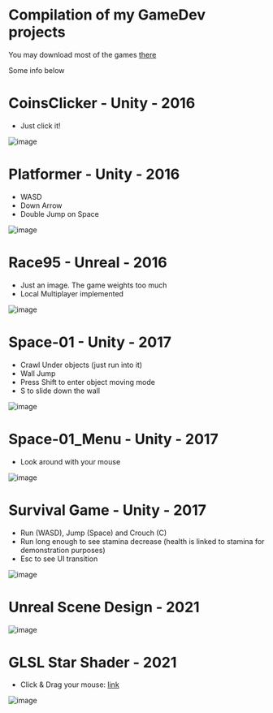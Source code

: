 # Compilation of my GameDev projects

You may download most of the games [there](https://drive.google.com/drive/folders/1S0YB_p-tbsBzvDyHj-RinDwdEJJugV8N?usp=sharing)

Some info below

# CoinsClicker - Unity - 2016
- Just click it!

![image](https://user-images.githubusercontent.com/31629500/150363990-4fe015a2-c271-4c45-a800-d1332f7e5811.png)

# Platformer - Unity - 2016
- WASD
- Down Arrow
- Double Jump on Space

![image](https://user-images.githubusercontent.com/31629500/150364176-bed7e06e-8aec-45bc-9dba-82df1c39f08a.png)

# Race95 - Unreal - 2016
- Just an image. The game weights too much
- Local Multiplayer implemented

![image](https://user-images.githubusercontent.com/31629500/150384108-ffaee8b8-554d-4c83-9eed-8aa77c6b98e5.png)

# Space-01 - Unity - 2017
- Crawl Under objects (just run into it)
- Wall Jump
- Press Shift to enter object moving mode
- S to slide down the wall

![image](https://user-images.githubusercontent.com/31629500/150364389-babf674b-4114-4ba7-8b58-6fd85365d2c0.png)

# Space-01_Menu - Unity - 2017
- Look around with your mouse

![image](https://user-images.githubusercontent.com/31629500/150364492-03ff7d34-e2c8-44a6-9ca2-552d6762714a.png)

# Survival Game - Unity - 2017
- Run (WASD), Jump (Space) and Crouch (C)
- Run long enough to see stamina decrease (health is linked to stamina for demonstration purposes)
- Esc to see UI transition

![image](https://user-images.githubusercontent.com/31629500/150364805-f6aaf2da-3edb-4e0e-b6be-4766bcce89a0.png)

# Unreal Scene Design - 2021

![image](https://user-images.githubusercontent.com/31629500/150381665-cac3c16a-18a4-4cac-8500-681d0e0f6c70.png)

# GLSL Star Shader - 2021

- Click & Drag your mouse: [link](https://www.shadertoy.com/view/7s3GzB)

![image](https://user-images.githubusercontent.com/31629500/150376761-23936d4d-1527-40c6-9cba-2473be2902df.png)
